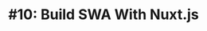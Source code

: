 ---
slug: build-with-nuxtjs
title: "#10: Build SWA With Nuxt.js"
authors: [simona]
tags: [swa, 30days, usage-examples]
draft: true 
---